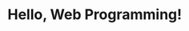 <!DOCTYPE html>
<html>
<head>
  <meta charset="UTF-8">
  <title>My Web 2025 Page</title>
</head>
<body>
  <h1>Hello, Web Programming!</h1>
</body>
</html>
